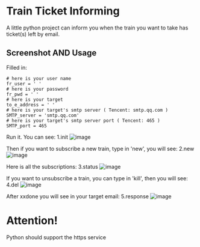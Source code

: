 # Train Ticket Informing
A little python project can inform you when the train you want to take has ticket(s) left by email.

## Screenshot AND Usage

Filled in:
```
# here is your user name
fr_user = ' '
# here is your password
fr_pwd = ' '
# here is your target
to_e_address = ' '
# here is your target's smtp server ( Tencent: smtp.qq.com )
SMTP_server = 'smtp.qq.com'
# here is your target's smtp server port ( Tencent: 465 )
SMTP_port = 465
```

Run it.
You can see:
1.init
![image](https://raw.githubusercontent.com/TimHsue/TrainTicketSub/master/screenshot/1.png)

Then if you want to subscribe a new train, type in 'new', you will see:
2.new
![image](https://raw.githubusercontent.com/TimHsue/TrainTicketSub/master/screenshot/2.png)

Here is all the subscriptions:
3.status
![image](https://raw.githubusercontent.com/TimHsue/TrainTicketSub/master/screenshot/3.png)

If you want to unsubscribe a train, you can type in 'kill', then you will see:
4.del
![image](https://raw.githubusercontent.com/TimHsue/TrainTicketSub/master/screenshot/4.png)

After xxdone you will see in your target email:
5.response
![image](https://raw.githubusercontent.com/TimHsue/TrainTicketSub/master/screenshot/5.png)


# Attention!
Python should support the https service
